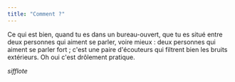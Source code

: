 ```yaml
---
title: "Comment ?"
---
```


Ce qui est bien, quand tu es dans un bureau-ouvert, que tu es situé entre deux
personnes qui aiment se parler, voire mieux : deux personnes qui aiment se
parler fort ; c'est une paire d'écouteurs qui filtrent bien les bruits
extérieurs. Oh oui c'est drôlement pratique.

*sifflote*

